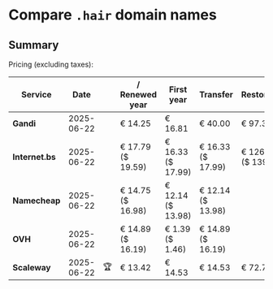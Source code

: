 # Compare `.hair` domain names

## Summary

Pricing (excluding taxes):

| Service | Date |  | / Renewed year | First year | Transfer | Restoration |
|--|--|--|--|--|--|--|
| **Gandi** | 2025-06-22 |  | € 14.25 | € 16.81 | € 40.00 | € 97.35 |
| **Internet.bs** | 2025-06-22 |  | € 17.79<br>($ 19.59) | € 16.33<br>($ 17.99) | € 16.33<br>($ 17.99) | € 126.75<br>($ 139.59) |
| **Namecheap** | 2025-06-22 |  | € 14.75<br>($ 16.98) | € 12.14<br>($ 13.98) | € 12.14<br>($ 13.98) |  |
| **OVH** | 2025-06-22 |  | € 14.89<br>($ 16.19) | € 1.39<br>($ 1.46) | € 14.89<br>($ 16.19) |  |
| **Scaleway** | 2025-06-22 | 🏆 | € 13.42 | € 14.53 | € 14.53 | € 72.76 |
